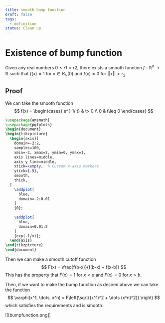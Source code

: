 ```yaml
---
title: smooth bump function
draft: false
tags:
  - definition
status: Clean up
---
```

# Existence of bump function
Given any real numbers $0 \leq r1 < r2$, there exists a smooth function $f:\mathbb{R}^n \to \mathbb{R}$ such that 
$f(x) = 1$ for $x \in B_{r_1}(0)$ and $f(x) = 0$ for $||x|| > r_2$. 

## Proof
We can take the smooth function 
$$
f(x) = \begin{cases}
e^{-1/ t} & t> 0 \\
0 & t\leq 0
\end{cases}
$$

```tikz
\usepackage{amsmath}
\usepackage{pgfplots}
\begin{document}
\begin{tikzpicture}
  \begin{axis}[
    domain=-2:2,
    samples=100,
    xmin=-2, xmax=2, ymin=0, ymax=1,
    axis lines=middle,
    axis y line=middle,
    xtick=\empty,  % Custom x-axis markers
    ytick={.5},
    smooth,
    thick,
  ]
    \addplot[
      blue,
      domain=-2:0.01
    ]
    {0};
    
    \addplot[
      blue,
      domain=0.01:2
    ]
    {exp(-1/x)};
  \end{axis}
\end{tikzpicture}
\end{document}
```

Then we can make a smooth cutoff function 
$$
F(x) = \frac{f(b-x)}{f(b-x) + f(x-b)}
$$
This has the property that $F(x) = 1$ for $x < a$ and $F(x) = 0$ for $x> b$.

Then, if we want to make the bump function as desired above we can take the function 
$$
\varphi(x^1, \dots, x^n) = F\left(\sqrt{(x^1)^2 + \dots (x^n)^2)} \right)
$$
which satisfies the requirements and is smooth.

![[bumpfunction.png]]

